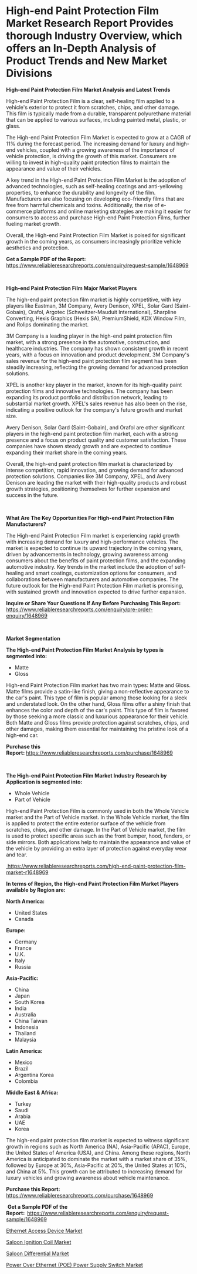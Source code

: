 <p><h1>High-end Paint Protection Film Market Research Report Provides thorough Industry Overview, which offers an In-Depth Analysis of Product Trends and New Market Divisions</h1></p><p><strong>High-end Paint Protection Film Market Analysis and Latest Trends</strong></p>
<p><p>High-end Paint Protection Film is a clear, self-healing film applied to a vehicle's exterior to protect it from scratches, chips, and other damage. This film is typically made from a durable, transparent polyurethane material that can be applied to various surfaces, including painted metal, plastic, or glass.</p><p>The High-end Paint Protection Film Market is expected to grow at a CAGR of 11% during the forecast period. The increasing demand for luxury and high-end vehicles, coupled with a growing awareness of the importance of vehicle protection, is driving the growth of this market. Consumers are willing to invest in high-quality paint protection films to maintain the appearance and value of their vehicles.</p><p>A key trend in the High-end Paint Protection Film Market is the adoption of advanced technologies, such as self-healing coatings and anti-yellowing properties, to enhance the durability and longevity of the film. Manufacturers are also focusing on developing eco-friendly films that are free from harmful chemicals and toxins. Additionally, the rise of e-commerce platforms and online marketing strategies are making it easier for consumers to access and purchase High-end Paint Protection Films, further fueling market growth.</p><p>Overall, the High-end Paint Protection Film Market is poised for significant growth in the coming years, as consumers increasingly prioritize vehicle aesthetics and protection.</p></p>
<p><strong>Get a Sample PDF of the Report:&nbsp;</strong> <a href="https://www.reliableresearchreports.com/enquiry/request-sample/1648969">https://www.reliableresearchreports.com/enquiry/request-sample/1648969</a></p>
<p>&nbsp;</p>
<p><strong>High-end Paint Protection Film Major Market Players</strong></p>
<p><p>The high-end paint protection film market is highly competitive, with key players like Eastman, 3M Company, Avery Denison, XPEL, Solar Gard (Saint-Gobain), Orafol, Argotec (Schweitzer-Mauduit International), Sharpline Converting, Hexis Graphics (Hexis SA), PremiumShield, KDX Window Film, and Rolips dominating the market.</p><p>3M Company is a leading player in the high-end paint protection film market, with a strong presence in the automotive, construction, and healthcare industries. The company has shown consistent growth in recent years, with a focus on innovation and product development. 3M Company's sales revenue for the high-end paint protection film segment has been steadily increasing, reflecting the growing demand for advanced protection solutions.</p><p>XPEL is another key player in the market, known for its high-quality paint protection films and innovative technologies. The company has been expanding its product portfolio and distribution network, leading to substantial market growth. XPEL's sales revenue has also been on the rise, indicating a positive outlook for the company's future growth and market size.</p><p>Avery Denison, Solar Gard (Saint-Gobain), and Orafol are other significant players in the high-end paint protection film market, each with a strong presence and a focus on product quality and customer satisfaction. These companies have shown steady growth and are expected to continue expanding their market share in the coming years.</p><p>Overall, the high-end paint protection film market is characterized by intense competition, rapid innovation, and growing demand for advanced protection solutions. Companies like 3M Company, XPEL, and Avery Denison are leading the market with their high-quality products and robust growth strategies, positioning themselves for further expansion and success in the future.</p></p>
<p>&nbsp;</p>
<p><strong>What Are The Key Opportunities For High-end Paint Protection Film Manufacturers?</strong></p>
<p><p>The High-end Paint Protection Film market is experiencing rapid growth with increasing demand for luxury and high-performance vehicles. The market is expected to continue its upward trajectory in the coming years, driven by advancements in technology, growing awareness among consumers about the benefits of paint protection films, and the expanding automotive industry. Key trends in the market include the adoption of self-healing and smart coatings, customization options for consumers, and collaborations between manufacturers and automotive companies. The future outlook for the High-end Paint Protection Film market is promising, with sustained growth and innovation expected to drive further expansion.</p></p>
<p><strong>Inquire or Share Your Questions If Any Before Purchasing This Report:</strong> <a href="https://www.reliableresearchreports.com/enquiry/pre-order-enquiry/1648969">https://www.reliableresearchreports.com/enquiry/pre-order-enquiry/1648969</a></p>
<p>&nbsp;</p>
<p><strong>Market Segmentation</strong></p>
<p><strong>The High-end Paint Protection Film Market Analysis by types is segmented into:</strong></p>
<p><ul><li>Matte</li><li>Gloss</li></ul></p>
<p><p>High-end Paint Protection Film market has two main types: Matte and Gloss. Matte films provide a satin-like finish, giving a non-reflective appearance to the car's paint. This type of film is popular among those looking for a sleek and understated look. On the other hand, Gloss films offer a shiny finish that enhances the color and depth of the car's paint. This type of film is favored by those seeking a more classic and luxurious appearance for their vehicle. Both Matte and Gloss films provide protection against scratches, chips, and other damages, making them essential for maintaining the pristine look of a high-end car.</p></p>
<p><strong>Purchase this Report:&nbsp;</strong><a href="https://www.reliableresearchreports.com/purchase/1648969">https://www.reliableresearchreports.com/purchase/1648969</a></p>
<p>&nbsp;</p>
<p><strong>The High-end Paint Protection Film Market Industry Research by Application is segmented into:</strong></p>
<p><ul><li>Whole Vehicle</li><li>Part of Vehicle</li></ul></p>
<p><p>High-end Paint Protection Film is commonly used in both the Whole Vehicle market and the Part of Vehicle market. In the Whole Vehicle market, the film is applied to protect the entire exterior surface of the vehicle from scratches, chips, and other damage. In the Part of Vehicle market, the film is used to protect specific areas such as the front bumper, hood, fenders, or side mirrors. Both applications help to maintain the appearance and value of the vehicle by providing an extra layer of protection against everyday wear and tear.</p></p>
<p><a href="https://www.reliableresearchreports.com/high-end-paint-protection-film-market-r1648969">&nbsp;https://www.reliableresearchreports.com/high-end-paint-protection-film-market-r1648969</a></p>
<p><strong>In terms of Region, the High-end Paint Protection Film Market Players available by Region are:</strong></p>
<p>
    <p> <strong> North America: </strong>
        <ul>
            <li>United States</li>
            <li>Canada</li>
        </ul>
        </p> 
    <p> <strong> Europe: </strong>
        <ul>
            <li>Germany</li>
            <li>France</li>
            <li>U.K.</li>
            <li>Italy</li>
            <li>Russia</li>
        </ul>
        </p> 
    <p> <strong> Asia-Pacific: </strong>
        <ul>
            <li>China</li>
            <li>Japan</li>
            <li>South Korea</li>
            <li>India</li>
            <li>Australia</li>
            <li>China Taiwan</li>
            <li>Indonesia</li>
            <li>Thailand</li>
            <li>Malaysia</li>
        </ul>
        </p> 
    <p> <strong> Latin America: </strong>
        <ul>
            <li>Mexico</li>
            <li>Brazil</li>
            <li>Argentina Korea</li>
            <li>Colombia</li>
        </ul>
        </p> 
    <p> <strong> Middle East & Africa: </strong>
        <ul>
            <li>Turkey</li>
            <li>Saudi</li>
            <li>Arabia</li>
            <li>UAE</li>
            <li>Korea</li>
        </ul>
    </p>
    </p>
<p><p>The high-end paint protection film market is expected to witness significant growth in regions such as North America (NA), Asia-Pacific (APAC), Europe, the United States of America (USA), and China. Among these regions, North America is anticipated to dominate the market with a market share of 35%, followed by Europe at 30%, Asia-Pacific at 20%, the United States at 10%, and China at 5%. This growth can be attributed to increasing demand for luxury vehicles and growing awareness about vehicle maintenance.</p></p>
<p><strong>Purchase this Report: </strong><a href="https://www.reliableresearchreports.com/purchase/1648969">https://www.reliableresearchreports.com/purchase/1648969</a></p>
<p>&nbsp;<strong>Get a Sample PDF of the Report:&nbsp;&nbsp;</strong><a href="https://www.reliableresearchreports.com/enquiry/request-sample/1648969">https://www.reliableresearchreports.com/enquiry/request-sample/1648969</a></p>
<p><strong></strong></p>
<p><p><a href="https://medium.com/@lottierunte68/global-ethernet-access-device-market-size-and-market-trends-analysis-by-regional-outlook-90fd9abeed86">Ethernet Access Device Market</a></p><p><a href="https://github.com/wwwkeltoum/Market-Research-Report-List-4/blob/main/saloon-ignition-coil-market.md">Saloon Ignition Coil Market</a></p><p><a href="https://github.com/joannesouthgate/Market-Research-Report-List-4/blob/main/saloon-differential-market.md">Saloon Differential Market</a></p><p><a href="https://medium.com/@stephaniewynterk14/global-power-over-ethernet-poe-power-supply-switch-industry-research-report-competitive-39d374f09d8c">Power Over Ethernet (POE) Power Supply Switch Market</a></p></p>